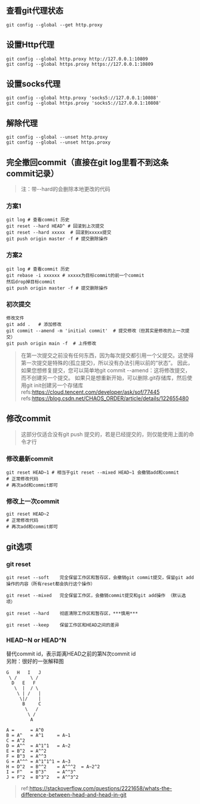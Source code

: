 ## 查看git代理状态
```
git config --global --get http.proxy
```
## 设置Http代理
```
git config --global http.proxy http://127.0.0.1:10809
git config --global https.proxy https://127.0.0.1:10809
```
## 设置socks代理
```
git config --global http.proxy 'socks5://127.0.0.1:10808'
git config --global https.proxy 'socks5://127.0.0.1:10808'
```

## 解除代理
```
git config --global --unset http.proxy
git config --global --unset https.proxy
```
## 完全撤回commit（直接在git log里看不到这条commit记录）
> 注：带--hard的会删除本地更改的代码
### 方案1
```
git log # 查看commit 历史
git reset --hard HEAD^ # 回滚到上次提交
git reset --hard xxxxx  # 回滚到xxxxx提交
git push origin master -f # 提交删除操作
```
### 方案2
```
git log # 查看commit 历史
git rebase -i xxxxxx # xxxxx为目标commit的前一个commit
然后drop掉目标commit
git push origin master -f # 提交删除操作
```
### 初次提交
```
修改文件
git add .   # 添加修改
git commit --amend -m 'initial commit'  # 提交修改（但其实是修改的上一次提交）
git push origin main -f  # 上传修改
```
> 在第一次提交之前没有任何东西，因为每次提交都引用一个父提交。这使得第一次提交是特殊的(孤立提交)，所以没有办法引用以前的“状态”。
因此，如果您想修复提交，您可以简单地git commit --amend：这将修改提交，而不创建另一个提交。
如果只是想重新开始，可以删除.git存储库，然后使用git init创建另一个存储库  
refs:https://cloud.tencent.com/developer/ask/sof/77445   
refs:https://blog.csdn.net/CHAOS_ORDER/article/details/122655480
## 修改commit
> 这部分仅适合没有git push 提交的，若是已经提交的，则仅能使用上面的命令才行
### 修改最新commit
```
git reset HEAD~1 # 相当于git reset --mixed HEAD~1 会撤销add和commit
# 正常修改代码
# 再次add和commit即可
```
### 修改上一次commit
```
git reset HEAD~2
# 正常修改代码
# 再次add和commit即可
```
## git选项
### git reset
```
git reset --soft 	完全保留工作区和暂存区，会撤销git commit提交，保留git add操作的内容（所有reset都会执行这个操作）
					
git reset --mixed  	完全保留工作区，会撤销commit提交和git add操作 （默认选项）

git reset --hard  	彻底清除工作区和暂存区，***慎用***

git reset --keep 	保留工作区和HEAD之间的差异

```
### HEAD~N or HEAD^N
替代commit id，表示距离HEAD之前的第N次commit id  
另附：很好的一张解释图  
```
G   H   I   J
 \ /     \ /
  D   E   F
   \  |  / \
    \ | /   |
     \|/    |
      B     C
       \   /
        \ /
         A

A =      = A^0
B = A^   = A^1     = A~1
C = A^2
D = A^^  = A^1^1   = A~2
E = B^2  = A^^2
F = B^3  = A^^3
G = A^^^ = A^1^1^1 = A~3
H = D^2  = B^^2    = A^^^2  = A~2^2
I = F^   = B^3^    = A^^3^
J = F^2  = B^3^2   = A^^3^2
```
> ref:https://stackoverflow.com/questions/2221658/whats-the-difference-between-head-and-head-in-git

